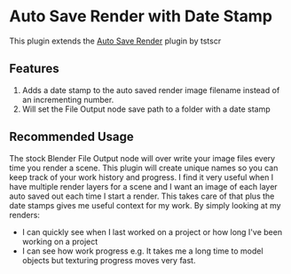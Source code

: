 # Auto Save Render with Date Stamp
This plugin extends the [Auto Save Render](http://wiki.blender.org/index.php/Extensions:2.6/Py/Scripts/Render/Auto_Save) plugin by tstscr

## Features
1. Adds a date stamp to the auto saved render image filename instead of an incrementing number.
2. Will set the File Output node save path to a folder with a date stamp

## Recommended Usage
The stock Blender File Output node will over write your image files every time you render a scene. This plugin will create unique names so you can keep track of your work history and progress. I find it very useful when I have multiple render layers for a scene and I want an image of each layer auto saved out each time I start a render. This takes care of that plus the date stamps gives me useful context for my work. By simply looking at my renders:
* I can quickly see when I last worked on a project or how long I've been working on a project
* I can see how work progress e.g. It takes me a long time to model objects but texturing progress moves very fast.